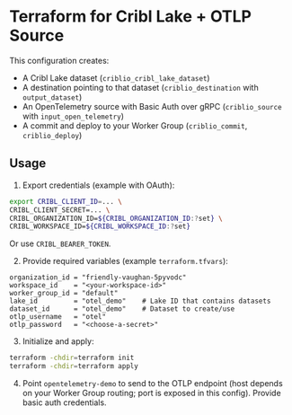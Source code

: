 # Terraform for Cribl Lake + OTLP Source

This configuration creates:
- A Cribl Lake dataset (`criblio_cribl_lake_dataset`)
- A destination pointing to that dataset (`criblio_destination` with `output_dataset`)
- An OpenTelemetry source with Basic Auth over gRPC (`criblio_source` with `input_open_telemetry`)
- A commit and deploy to your Worker Group (`criblio_commit`, `criblio_deploy`)

## Usage

1. Export credentials (example with OAuth):

```bash
export CRIBL_CLIENT_ID=... \
CRIBL_CLIENT_SECRET=... \
CRIBL_ORGANIZATION_ID=${CRIBL_ORGANIZATION_ID:?set} \
CRIBL_WORKSPACE_ID=${CRIBL_WORKSPACE_ID:?set}
```

Or use `CRIBL_BEARER_TOKEN`.

2. Provide required variables (example `terraform.tfvars`):

```hcl
organization_id = "friendly-vaughan-5pyvodc"
workspace_id    = "<your-workspace-id>"
worker_group_id = "default"
lake_id         = "otel_demo"    # Lake ID that contains datasets
dataset_id      = "otel_demo"    # Dataset to create/use
otlp_username   = "otel"
otlp_password   = "<choose-a-secret>"
```

3. Initialize and apply:

```bash
terraform -chdir=terraform init
terraform -chdir=terraform apply
```

4. Point `opentelemetry-demo` to send to the OTLP endpoint (host depends on your Worker Group routing; port is exposed in this config). Provide basic auth credentials.
